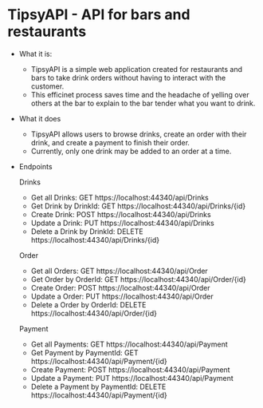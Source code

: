 # TipsyAPI - API for bars and restaurants

- What it is:  
    - TipsyAPI is a simple web application created for restaurants and bars to take drink orders without having to interact with the customer.  
    - This efficinet process saves time and the headache of yelling over others at the bar to explain to the bar tender what you want to drink.
- What it does
    - TipsyAPI allows users to browse drinks, create an order with their drink, and create a payment to finish their order.
    - Currently, only one drink may be added to an order at a time.
- Endpoints

  Drinks
  - Get all Drinks:  GET https://localhost:44340/api/Drinks
  - Get Drink by DrinkId:  GET https://localhost:44340/api/Drinks/{id}
  - Create Drink:  POST https://localhost:44340/api/Drinks
  - Update a Drink:  PUT https://localhost:44340/api/Drinks
  - Delete a Drink by DrinkId:  DELETE https://localhost:44340/api/Drinks/{id}

  Order
  - Get all Orders:  GET https://localhost:44340/api/Order
  - Get Order by OrderId:  GET https://localhost:44340/api/Order/{id}
  - Create Order:  POST https://localhost:44340/api/Order
  - Update a Order:  PUT https://localhost:44340/api/Order
  - Delete a Order by OrderId:  DELETE https://localhost:44340/api/Order/{id}

  Payment
  - Get all Payments:  GET https://localhost:44340/api/Payment
  - Get Payment by PaymentId:  GET https://localhost:44340/api/Payment/{id}
  - Create Payment:  POST https://localhost:44340/api/Payment
  - Update a Payment:  PUT https://localhost:44340/api/Payment
  - Delete a Payment by PaymentId:  DELETE https://localhost:44340/api/Payment/{id}


